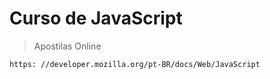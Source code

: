 <h1>Curso de JavaScript</h1>

>Apostilas Online

```
https: //developer.mozilla.org/pt-BR/docs/Web/JavaScript
```